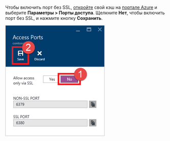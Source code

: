 Чтобы включить порт без SSL, [откройте](../articles/redis-cache/cache-configure.md#configure-redis-cache-settings) свой кэш на [портале Azure](https://portal.azure.com) и выберите **Параметры > Порты доступа**. Щелкните **Нет**, чтобы включить порт без SSL, и нажмите кнопку **Сохранить**.

![Параметры кэша Redis](media/redis-cache-non-ssl-port/redis-cache-non-ssl-port.png)

